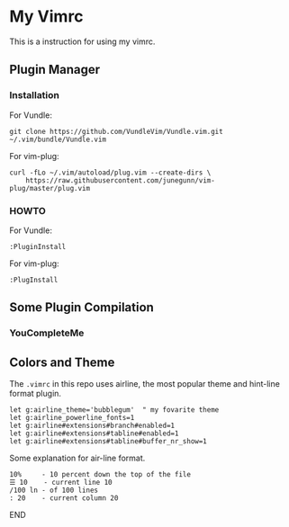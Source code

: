# My Vimrc
This is a instruction for using my vimrc.

## Plugin Manager
### Installation
For Vundle:

```shell
git clone https://github.com/VundleVim/Vundle.vim.git ~/.vim/bundle/Vundle.vim
```

For vim-plug:
```shell
curl -fLo ~/.vim/autoload/plug.vim --create-dirs \
    https://raw.githubusercontent.com/junegunn/vim-plug/master/plug.vim
```
### HOWTO

For Vundle:
```
:PluginInstall
```

For vim-plug:
```
:PlugInstall
```

## Some Plugin Compilation
### YouCompleteMe

## Colors and Theme
The `.vimrc` in this repo uses airline, the most popular theme and hint-line format plugin.
```
let g:airline_theme='bubblegum'  " my fovarite theme
let g:airline_powerline_fonts=1
let g:airline#extensions#branch#enabled=1
let g:airline#extensions#tabline#enabled=1
let g:airline#extensions#tabline#buffer_nr_show=1
```

Some explanation for air-line format.
```
10%     - 10 percent down the top of the file
☰ 10    - current line 10
/100 ln - of 100 lines
: 20    - current column 20
```

END

